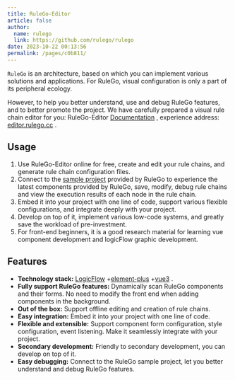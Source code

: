 ```yaml
---
title: RuleGo-Editor
article: false
author: 
  name: rulego
  link: https://github.com/rulego/rulego
date: 2023-10-22 00:13:56
permalink: /pages/c0b811/
---
```


`RuleGo` is an architecture, based on which you can implement various solutions and applications. For RuleGo, visual configuration is only a part of its peripheral ecology.

However, to help you better understand, use and debug RuleGo features, and to better promote the project. We have carefully prepared a visual rule chain editor for you: RuleGo-Editor [Documentation](https://app.rulego.cc/) , experience address: [editor.rulego.cc](https://editor.rulego.cc/) .

## Usage

1. Use RuleGo-Editor online for free, create and edit your rule chains, and generate rule chain configuration files.
2. Connect to the [sample project](https://github.com/rulego/rulego/tree/main/examples/server) provided by RuleGo to experience the latest components provided by RuleGo, save, modify, debug rule chains and view the execution results of each node in the rule chain.
3. Embed it into your project with one line of code, support various flexible configurations, and integrate deeply with your project.
4. Develop on top of it, implement various low-code systems, and greatly save the workload of pre-investment.
5. For front-end beginners, it is a good research material for learning vue component development and logicFlow graphic development.

## Features

- **Technology stack:** [LogicFlow](https://github.com/didi/LogicFlow) +[element-plus](https://github.com/element-plus/element-plus) +[vue3](https://github.com/vuejs/core) .
- **Fully support RuleGo features:** Dynamically scan RuleGo components and their forms. No need to modify the front end when adding components in the background.
- **Out of the box:** Support offline editing and creation of rule chains.
- **Easy integration:** Embed it into your project with one line of code.
- **Flexible and extensible:** Support component form configuration, style configuration, event listening. Make it seamlessly integrate with your project.
- **Secondary development:** Friendly to secondary development, you can develop on top of it.
- **Easy debugging:** Connect to the RuleGo sample project, let you better understand and debug RuleGo features.